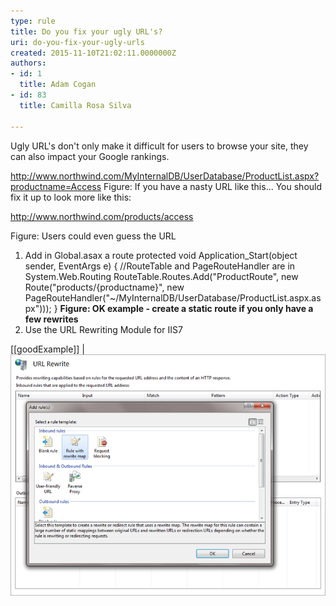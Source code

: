 ```yaml
---
type: rule
title: Do you fix your ugly URL's?
uri: do-you-fix-your-ugly-urls
created: 2015-11-10T21:02:11.0000000Z
authors:
- id: 1
  title: Adam Cogan
- id: 83
  title: Camilla Rosa Silva

---
```


Ugly URL's don't only make it difficult for users to browse your site, they can also impact your Google rankings.

http://www.northwind.com/MyInternalDB/UserDatabase/ProductList.aspx?productname=Access
Figure: If you have a nasty URL like this...
You should fix it up to look more like this:

http://www.northwind.com/products/access

Figure: Users could even guess the URL

 
1. Add in Global.asax a route
    protected void Application\_Start(object sender, EventArgs e) 
{ 
//RouteTable and PageRouteHandler are in System.Web.Routing 
RouteTable.Routes.Add("ProductRoute", new Route("products/{productname}", new PageRouteHandler("~/MyInternalDB/UserDatabase/ProductList.aspx.aspx"))); 
}
    **Figure: OK example - create a static route if you only have a few rewrites**
2. Use the URL Rewriting Module for IIS7 

[[goodExample]]
| ![An IIS7 Rewrite is much easier to manage](IIS7Rewrite.jpg)
